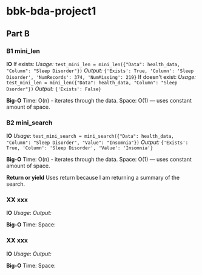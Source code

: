# bbk-bda-project1

## Part B
### B1  mini_len
**IO**
If exists:
*Usage:* `test_mini_len = mini_len({"Data": health_data, "Column": "Sleep Disorder"})`
*Output:* `{'Exists': True, 'Column': 'Sleep Disorder', 'NumRecords': 374, 'NumMissing': 219}`
If doesn't exist:
*Usage:* `test_mini_len = mini_len({"Data": health_data, "Column": "Sleep Dsorder"})`
*Output:* `{'Exists': False}`

**Big-O**
Time: O(n) - iterates through the data.
Space: O(1) — uses constant amount of space. 

### B2  mini_search
**IO**
*Usage*: `test_mini_search = mini_search({"Data": health_data, "Column": "Sleep Disorder", "Value": "Insomnia"})`
*Output:* `{'Exists': True, 'Column': 'Sleep Disorder', 'Value': 'Insomnia'}`

**Big-O**
Time: O(n) - iterates through the data.
Space: O(1) — uses constant amount of space. 

**Return or yield**
Uses return because I am returning a summary of the search. 


### XX  xxx
**IO**
*Usage*:
*Output:* 

**Big-O**
Time: 
Space: 


### XX  xxx
**IO**
*Usage*:
*Output:* 

**Big-O**
Time: 
Space: 